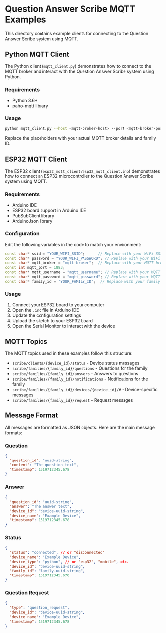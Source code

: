 # Question Answer Scribe MQTT Examples

This directory contains example clients for connecting to the Question Answer Scribe system using MQTT.

## Python MQTT Client

The Python client (`mqtt_client.py`) demonstrates how to connect to the MQTT broker and interact with the Question Answer Scribe system using Python.

### Requirements

- Python 3.6+
- paho-mqtt library

### Usage

```bash
python mqtt_client.py --host <mqtt-broker-host> --port <mqtt-broker-port> --username <mqtt-username> --password <mqtt-password> --family-id <family-id>
```

Replace the placeholders with your actual MQTT broker details and family ID.

## ESP32 MQTT Client

The ESP32 client (`esp32_mqtt_client/esp32_mqtt_client.ino`) demonstrates how to connect an ESP32 microcontroller to the Question Answer Scribe system using MQTT.

### Requirements

- Arduino IDE
- ESP32 board support in Arduino IDE
- PubSubClient library
- ArduinoJson library

### Configuration

Edit the following variables in the code to match your environment:

```cpp
const char* ssid = "YOUR_WIFI_SSID";      // Replace with your WiFi SSID
const char* password = "YOUR_WIFI_PASSWORD"; // Replace with your WiFi password
const char* mqtt_broker = "mqtt-broker";  // Replace with your MQTT broker address
const int mqtt_port = 1883;
const char* mqtt_username = "mqtt_username"; // Replace with your MQTT username
const char* mqtt_password = "mqtt_password"; // Replace with your MQTT password
const char* family_id = "YOUR_FAMILY_ID";  // Replace with your family ID
```

### Usage

1. Connect your ESP32 board to your computer
2. Open the `.ino` file in Arduino IDE
3. Update the configuration settings
4. Upload the sketch to your ESP32 board
5. Open the Serial Monitor to interact with the device

## MQTT Topics

The MQTT topics used in these examples follow this structure:

- `scribe/clients/{device_id}/status` - Device status messages
- `scribe/families/{family_id}/questions` - Questions for the family
- `scribe/families/{family_id}/answers` - Answers to questions
- `scribe/families/{family_id}/notifications` - Notifications for the family
- `scribe/families/{family_id}/devices/{device_id}/#` - Device-specific messages
- `scribe/families/{family_id}/request` - Request messages

## Message Format

All messages are formatted as JSON objects. Here are the main message formats:

### Question

```json
{
  "question_id": "uuid-string",
  "content": "The question text",
  "timestamp": 1619712345.678
}
```

### Answer

```json
{
  "question_id": "uuid-string",
  "answer": "The answer text",
  "device_id": "device-uuid-string",
  "device_name": "Example Device",
  "timestamp": 1619712345.678
}
```

### Status

```json
{
  "status": "connected", // or "disconnected"
  "device_name": "Example Device",
  "device_type": "python", // or "esp32", "mobile", etc.
  "device_id": "device-uuid-string",
  "family_id": "family-uuid-string",
  "timestamp": 1619712345.678
}
```

### Question Request

```json
{
  "type": "question_request",
  "device_id": "device-uuid-string",
  "device_name": "Example Device",
  "timestamp": 1619712345.678
}
```
